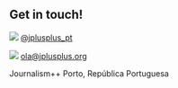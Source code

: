 

## Get in touch!

![](http://oeildupirate.com/wp-content/blogs.dir/7/files/iconmonstr-twitter-5-icon.png) [@jplusplus_pt](http://twitter.com/jplusplus_pt)

![](http://oeildupirate.com/wp-content/blogs.dir/7/files/iconmonstr-email-10-icon.png) ola@jplusplus.org

Journalism++ Porto, República Portuguesa
